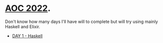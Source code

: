 # [AOC 2022](https://adventofcode.com/). 
Don't know how many days I'll have will to complete but will try using mainly Haskell and Elixir.

- [DAY 1 - Haskell](/D1/Main.hs)
